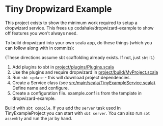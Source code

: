 # Tiny Dropwizard Example

This project exists to show the minimum work required to setup a dropwizard service.
This frees up codahale/dropwizard-example to show off features you won't always need.


To build dropwizard into your own scala app, do these things (which you can follow along with in commits):

(These directions assume sbt scaffolding already exists. If not, just `sbt` it.)

1. Add plugins to sbt in [project/plugins/Plugins.scala](project/plugins/Plugins.scala)
2. Use the plugins and require dropwizard in [project/build/MyProject.scala](project/build/MyProject.scala)
3. Run `sbt update` - this will download project dependencies.
3. Create a Service class (see [src/main/scala/TinyExampleService.scala](src/main/scala/TinyExampleService.scala)). Define name and configure.
4. Create a configuration file. example.conf is from the template in dropwizard-example.

Build with `sbt compile`. If you add the `server` task used in TinyExampleProject you can start with `sbt server`.
You can also run `sbt assembly` and run the jar by hand.
